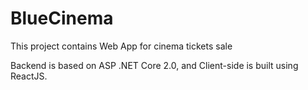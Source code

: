 # BlueCinema
This project contains Web App for cinema tickets sale

Backend is based on ASP .NET Core 2.0, and Client-side is built using ReactJS.
